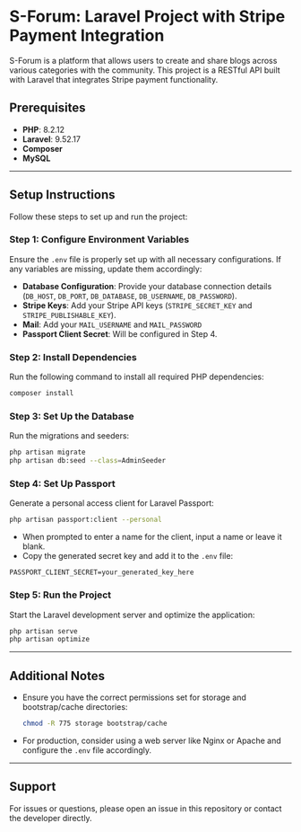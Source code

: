 # S-Forum: Laravel Project with Stripe Payment Integration

S-Forum is a platform that allows users to create and share blogs across various categories with the community. This project is a RESTful API built with Laravel that integrates Stripe payment functionality.

## Prerequisites

- **PHP**: 8.2.12
- **Laravel**: 9.52.17
- **Composer**
- **MySQL**

---

## Setup Instructions

Follow these steps to set up and run the project:

### Step 1: Configure Environment Variables

Ensure the `.env` file is properly set up with all necessary configurations. If any variables are missing, update them accordingly:

- **Database Configuration**: Provide your database connection details (`DB_HOST`, `DB_PORT`, `DB_DATABASE`, `DB_USERNAME`, `DB_PASSWORD`).
- **Stripe Keys**: Add your Stripe API keys (`STRIPE_SECRET_KEY` and `STRIPE_PUBLISHABLE_KEY`).
- **Mail**: Add your `MAIL_USERNAME` and `MAIL_PASSWORD`
- **Passport Client Secret**: Will be configured in Step 4.

### Step 2: Install Dependencies

Run the following command to install all required PHP dependencies:

```bash
composer install
```

### Step 3: Set Up the Database

Run the migrations and seeders:

```bash
php artisan migrate
php artisan db:seed --class=AdminSeeder
```

### Step 4: Set Up Passport

Generate a personal access client for Laravel Passport:

```bash
php artisan passport:client --personal
```

- When prompted to enter a name for the client, input a name or leave it blank.
- Copy the generated secret key and add it to the `.env` file:

```env
PASSPORT_CLIENT_SECRET=your_generated_key_here
```

### Step 5: Run the Project

Start the Laravel development server and optimize the application:

```bash
php artisan serve
php artisan optimize
```

---

## Additional Notes

- Ensure you have the correct permissions set for storage and bootstrap/cache directories:
  ```bash
  chmod -R 775 storage bootstrap/cache
  ```
- For production, consider using a web server like Nginx or Apache and configure the `.env` file accordingly.

---

## Support

For issues or questions, please open an issue in this repository or contact the developer directly.

